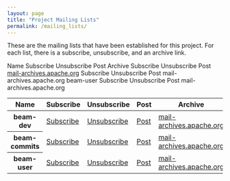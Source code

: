 ```yaml
---
layout: page
title: "Project Mailing Lists"
permalink: /mailing_lists/
---
```


These are the mailing lists that have been established for this project. For each list, there is a subscribe, unsubscribe, and an archive link.

Name	Subscribe	Unsubscribe	Post	Archive
	Subscribe	Unsubscribe	Post	[mail-archives.apache.org](http://mail-archives.apache.org/mod_mbox/incubator-beam-dev/)
	Subscribe	Unsubscribe	Post	mail-archives.apache.org
beam-user	Subscribe	Unsubscribe	Post	mail-archives.apache.org

<table class="table table-hover">
  <thead>
    <tr>
      <th>Name</th>
      <th>Subscribe</th>
      <th>Unsubscribe</th>
      <th>Post</th>
      <th>Archive</th>
    </tr>
  </thead>
  <tbody>
    <tr>
      <th scope="row">beam-dev</th>
      <td><a href="mailto:dev-subscribe@beam.incubator.apache.org">Subscribe</a></td>
      <td><a href="mailto:dev-unsubscribe@beam.incubator.apache.org">Unsubscribe</a></td>
      <td><a href="mailto:dev@beam.incubator.apache.org">Post</a></td>
      <td><a href="http://mail-archives.apache.org/mod_mbox/incubator-beam-dev/">mail-archives.apache.org</a></td>
    </tr>
    <tr>
      <th scope="row">beam-commits</th>
      <td><a href="mailto:commits-subscribe@beam.incubator.apache.org">Subscribe</a></td>
      <td><a href="mailto:commits-unsubscribe@beam.incubator.apache.org">Unsubscribe</a></td>
      <td><a href="mailto:commits@beam.incubator.apache.org">Post</a></td>
      <td><a href="http://mail-archives.apache.org/mod_mbox/incubator-beam-commits/">mail-archives.apache.org</a></td>
    </tr>
    <tr>
      <th scope="row">beam-user</th>
      <td><a href="mailto:user-subscribe@beam.incubator.apache.org">Subscribe</a></td>
      <td><a href="mailto:user-unsubscribe@beam.incubator.apache.org">Unsubscribe</a></td>
      <td><a href="mailto:user@beam.incubator.apache.org">Post</a></td>
      <td><a href="http://mail-archives.apache.org/mod_mbox/incubator-beam-user/">mail-archives.apache.org</a></td>
    </tr>
</tbody>
</table>
